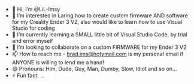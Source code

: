 - 👋 Hi, I’m @LiL-Imsy
- 👀 I’m interested in Laring how to create custom firmware AND software for my Creality Ender 3 V2, also would like to learn how to use Visual Studio for coding
- 🌱 I’m currently learning a SMALL little bit of Visual Studio Code, by trial and error myself
- 💞️ I’m looking to collaborate on a custom FIRMWARE for my Ender 3 V2
- 📫 How to reach me - brad.ims@hotymail.com is my personal email if ANYONE is willing to lend me a hand!
- 😄 Pronouns: Him, Dude, Guy, Man, Dumby, Slow, Idiot and so on...
- ⚡ Fun fact: ...

<!---
LiL-Imsy/LiL-Imsy is a ✨ special ✨ repository because its `README.md` (this file) appears on your GitHub profile.
You can click the Preview link to take a look at your changes.
--->
